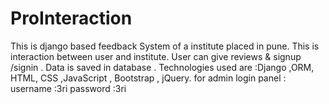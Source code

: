 # ProInteraction
This is django based feedback System of a institute placed in pune.
This is interaction between user and institute.
User can give reviews  & signup /signin  .
Data is saved in database .
Technologies used are :Django ,ORM,   HTML, CSS ,JavaScript , Bootstrap , jQuery.
for admin login panel :
          username :3ri 
          password :3ri
